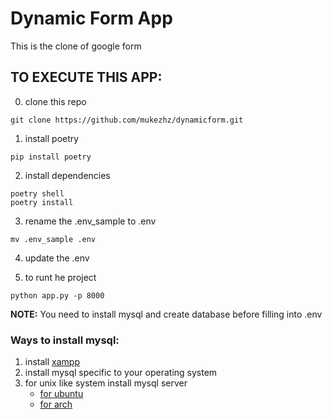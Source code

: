 # Dynamic Form App

This is the clone of google form

## TO EXECUTE THIS APP:

0. clone this repo
```
git clone https://github.com/mukezhz/dynamicform.git
```

1. install poetry
```
pip install poetry
```

2. install dependencies
```
poetry shell
poetry install
```
3. rename the .env_sample to .env
```
mv .env_sample .env
```

4. update the .env

5. to runt he project
```
python app.py -p 8000
```

**NOTE:** You need to install mysql and create database before filling into .env
 
 ### Ways to install mysql:

 1. install [xampp](https://www.apachefriends.org/download.html)
 2. install mysql specific to your operating system
 3. for unix like system install mysql server
    - [for ubuntu](https://www.digitalocean.com/community/tutorials/how-to-install-mysql-on-ubuntu-20-04)
    - [for arch](https://www.vultr.com/docs/how-to-install-mariadb-10-3-or-mysql-8-0-on-arch-linux/)